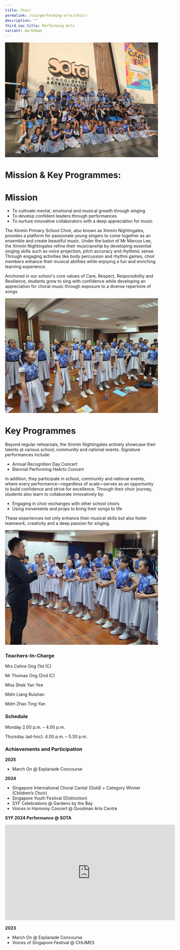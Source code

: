 ```yaml
---
title: Choir
permalink: /cca/performing-arts/choir/
description: ""
third_nav_title: Performing Arts
variant: markdown
---
```

![](/images/20240205_173951.jpg)

# **Mission &amp; Key Programmes:**


# **Mission**  

* To cultivate mental, emotional and musical growth through singing
* To develop confident leaders through performances
* To nurture innovative collaborators with a deep appreciation for music

The Xinmin Primary School Choir, also known as Xinmin Nightingales, provides a platform for passionate young singers to come together as an ensemble and create beautiful music. Under the baton of Mr Marcus Lee, the Xinmin Nightingales refine their musicianship by developing essential singing skills such as voice projection, pitch accuracy and rhythmic sense. Through engaging activities like body percussion and rhythm games, choir members enhance their musical abilities while enjoying a fun and enriching learning experience.

Anchored in our school's core values of Care, Respect, Responsibility and Resilience, students grow to sing with confidence while developing an appreciation for choral music through exposure to a diverse repertoire of songs.

![](/images/20240205_130344.jpg)

# **Key Programmes**  

Beyond regular rehearsals, the Xinmin Nightingales actively showcase their talents at various school, community and national events. Signature performances include:

* Annual Recognition Day Concert
* Biennial Performing HeArts Concert

In addition, they participate in school, community and national events, where every performance—regardless of scale—serves as an opportunity to build confidence and strive for excellence. Through their choir journey, students also learn to collaborate innovatively by:

* Engaging in choir exchanges with other school choirs
* Using movements and props to bring their songs to life

These experiences not only enhance their musical skills but also foster teamwork, creativity and a deep passion for singing.

![](/images/20240205_134221.jpg)

### Teachers-In-Charge

Mrs Celine Ong (1st IC)

Mr Thomas Ong (2nd IC)

Miss Shek Yan Yee 

Mdm Liang Ruishan

Mdm Zhao Ting Yan



### Schedule

Monday 2.00 p.m. – 4.00 p.m. 

Thursday (ad-hoc):  4.00 p.m. – 5.30 p.m. 


### Achievements and Participation 

**2025**

* March On @ Esplanade Concourse

**2024**

* Singapore International Choral Cantat (Gold) + Category Winner (Children’s Choir)
* Singapore Youth Festival (Distinction)
* SYF Celebrations @ Gardens by the Bay
* Voices in Harmony Concert @ Goodman Arts Centre

**SYF 2024 Performance @ SOTA**

<iframe allowfullscreen="" allow="accelerometer; autoplay; clipboard-write; encrypted-media; gyroscope; picture-in-picture; web-share" frameborder="0" title="YouTube video player" src="https://www.youtube.com/embed/iDbl3LR1rEM?si=VZJEWWOcdTXHb5dA" height="315" width="560"></iframe>

**2023**

* March On @ Esplanade Concourse
* Voices of Singapore Festival @ CHIJMES